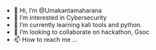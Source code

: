 - 👋 Hi, I’m @Umakantamaharana
- 👀 I’m interested in Cybersecurity
- 🌱 I’m currently learning kali tools and python.
- 💞️ I’m looking to collaborate on hackathon, Gsoc
- 📫 How to reach me ...

<!---
Umakantamaharana/Umakantamaharana is a ✨ special ✨ repository because its `README.md` (this file) appears on your GitHub profile.
You can click the Preview link to take a look at your changes.
--->
